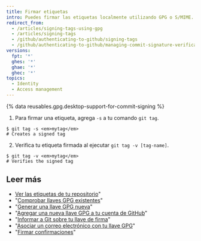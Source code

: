 ```yaml
---
title: Firmar etiquetas
intro: Puedes firmar las etiquetas localmente utilizando GPG o S/MIME.
redirect_from:
  - /articles/signing-tags-using-gpg
  - /articles/signing-tags
  - /github/authenticating-to-github/signing-tags
  - /github/authenticating-to-github/managing-commit-signature-verification/signing-tags
versions:
  fpt: '*'
  ghes: '*'
  ghae: '*'
  ghec: '*'
topics:
  - Identity
  - Access management
---
```


{% data reusables.gpg.desktop-support-for-commit-signing %}

1. Para firmar una etiqueta, agrega `-s` a tu comando `git tag`.
  ```shell
  $ git tag -s <em>mytag</em>
  # Creates a signed tag
  ```
2. Verifica tu etiqueta firmada al ejecutar `git tag -v [tag-name]`.
  ```shell
  $ git tag -v <em>mytag</em>
  # Verifies the signed tag
  ```

## Leer más

- [Ver las etiquetas de tu repositorio](/articles/viewing-your-repositorys-tags)"
- "[Comprobar llaves GPG existentes](/articles/checking-for-existing-gpg-keys)"
- "[Generar una llave GPG nueva](/articles/generating-a-new-gpg-key)"
- "[Agregar una nueva llave GPG a tu cuenta de GitHub](/articles/adding-a-new-gpg-key-to-your-github-account)"
- "[Informar a Git sobre tu llave de firma](/articles/telling-git-about-your-signing-key)"
- "[Asociar un correo electrónico con tu llave GPG](/articles/associating-an-email-with-your-gpg-key)"
- "[Firmar confirmaciones](/articles/signing-commits)"
